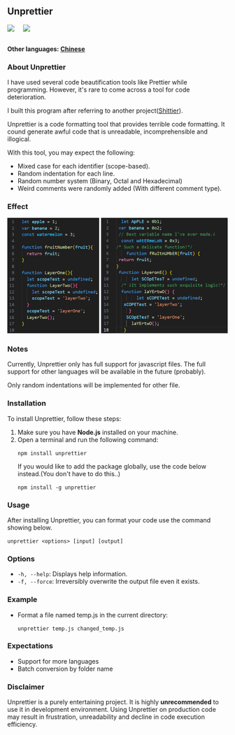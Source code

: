 ## Unprettier
<div style="display:flex">
  <img style="margin-right:20px" src="https://img.shields.io/badge/license-MIT-green"></img>
  <img src="https://img.shields.io/badge/author-shishikami-blue"></img>
</div>

</br>

**Other languages: [Chinese](README_zh.md)**


### About Unprettier
I have used several code beautification tools like Prettier while programming. However, it's rare to come across a tool for code deterioration. 

I built this program after referring to another project([Shittier](https://github.com/rohitdhas/shittier)).

Unprettier is a code formatting tool that provides terrible code formatting. It cound generate awful code that is unreadable, incomprehensible and illogical. 

With this tool, you may expect the following:
- Mixed case for each identifier (scope-based).
- Random indentation for each line.
- Random number system (Binary, Octal and Hexadecimal)
- Weird comments were randomly added (With different comment type).

### Effect
![Before and After](./public/effect.png)

### Notes
Currently, Unprettier only has full support for javascript files. The full support for other languages will be available in the future (probably).

Only random indentations will be implemented for other file.

### Installation
To install Unprettier, follow these steps:
1. Make sure you have **Node.js** installed on your machine.
2. Open a terminal and run the following command:
   ```shell
   npm install unprettier
   ```
   If you would like to add the package globally, use the code below instead.(You don't have to do this..)
   ```shell
   npm install -g unprettier
   ```

### Usage
After installing Unprettier, you can format your code use the command showing below.
```
unprettier <options> [input] [output]
```

### Options
- `-h, --help`: Displays help information.
- `-f, --force`: Irreversibly overwrite the output file even it exists.

### Example
- Format a file named temp.js in the current directory:
  ```
  unprettier temp.js changed_temp.js
  ```

### Expectations
- Support for more languages
- Batch conversion by folder name

### Disclaimer
Unprettier is a purely entertaining project. It is highly **unrecommended** to use it in development environment. Using Unprettier on production code may result in frustration, unreadability and decline in code execution efficiency.